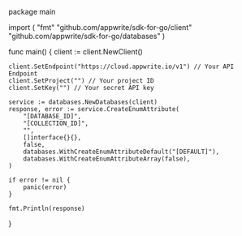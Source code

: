 package main

import (
    "fmt"
    "github.com/appwrite/sdk-for-go/client"
    "github.com/appwrite/sdk-for-go/databases"
)

func main() {
    client := client.NewClient()

    client.SetEndpoint("https://cloud.appwrite.io/v1") // Your API Endpoint
    client.SetProject("") // Your project ID
    client.SetKey("") // Your secret API key

    service := databases.NewDatabases(client)
    response, error := service.CreateEnumAttribute(
        "[DATABASE_ID]",
        "[COLLECTION_ID]",
        "",
        []interface{}{},
        false,
        databases.WithCreateEnumAttributeDefault("[DEFAULT]"),
        databases.WithCreateEnumAttributeArray(false),
    )

    if error != nil {
        panic(error)
    }

    fmt.Println(response)
}
